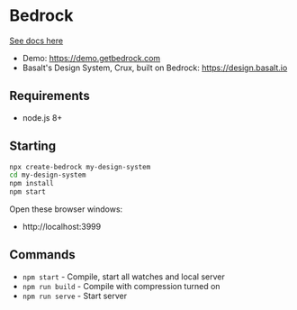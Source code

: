 # Bedrock

[See docs here](https://www.getbedrock.com/docs) 

- Demo: <https://demo.getbedrock.com>
- Basalt's Design System, Crux, built on Bedrock: <https://design.basalt.io>

## Requirements

- node.js 8+

## Starting

```bash
npx create-bedrock my-design-system
cd my-design-system
npm install
npm start
```

Open these browser windows:

- http://localhost:3999

## Commands

- `npm start` - Compile, start all watches and local server
- `npm run build` - Compile with compression turned on
- `npm run serve` - Start server

